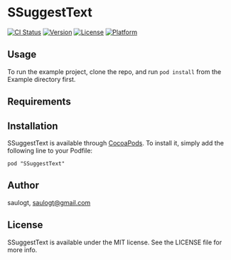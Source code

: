 # SSuggestText

[![CI Status](http://img.shields.io/travis/saulogt/SSuggestText.svg?style=flat)](https://travis-ci.org/saulogt/SSuggestText)
[![Version](https://img.shields.io/cocoapods/v/SSuggestText.svg?style=flat)](http://cocoadocs.org/docsets/SSuggestText)
[![License](https://img.shields.io/cocoapods/l/SSuggestText.svg?style=flat)](http://cocoadocs.org/docsets/SSuggestText)
[![Platform](https://img.shields.io/cocoapods/p/SSuggestText.svg?style=flat)](http://cocoadocs.org/docsets/SSuggestText)

## Usage

To run the example project, clone the repo, and run `pod install` from the Example directory first.

## Requirements

## Installation

SSuggestText is available through [CocoaPods](http://cocoapods.org). To install
it, simply add the following line to your Podfile:

    pod "SSuggestText"

## Author

saulogt, saulogt@gmail.com

## License

SSuggestText is available under the MIT license. See the LICENSE file for more info.

